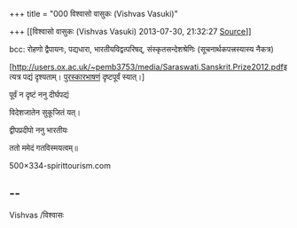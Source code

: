 +++
title = "000 विश्वासो वासुकः (Vishvas Vasuki)"

+++
[[विश्वासो वासुकः (Vishvas Vasuki)	2013-07-30, 21:32:27 [Source](https://groups.google.com/g/samskrita/c/ng3XbEOMaTI)]]



bcc: रोहणो द्वैपायनः, पद्यधारा, भारतीयविद्वत्परिषद्, संस्कृतसन्देशश्रेणिः (सूचनार्थकपत्त्रस्यास्य नैकत्र)

  

\[<http://users.ox.ac.uk/~pemb3753/media/Saraswati.Sanskrit.Prize2012.pdf>इत्यत्र पद्यं दृश्यताम्। [पुरस्कारभाषणं](http://www.youtube.com/user/wasubandhu/videos) दृष्टपूर्वं स्यात्।\]

  

पूर्वं न दृष्टं ननु दीर्घपद्यं

विदेशजातेन सुकूजितं यत्।

द्वीपप्रदीपो ननु भारतीयः

ततो ममेदं गतविस्मयत्वम्॥

  

500×334-spirittourism.com

  

--  
--  
Vishvas /विश्वासः  
  

